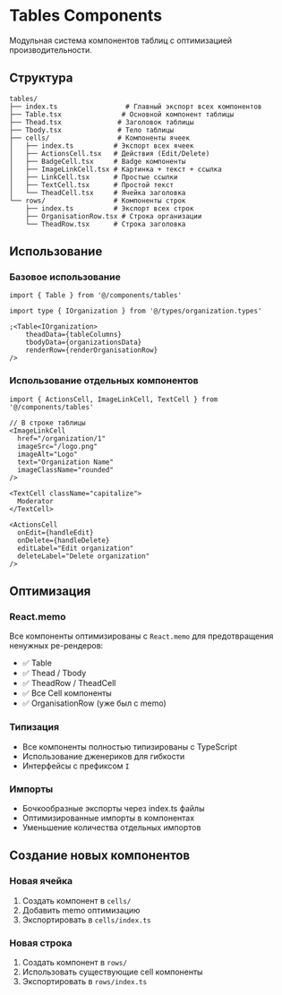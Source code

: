 # Tables Components

Модульная система компонентов таблиц с оптимизацией производительности.

## Структура

```
tables/
├── index.ts                 # Главный экспорт всех компонентов
├── Table.tsx               # Основной компонент таблицы
├── Thead.tsx              # Заголовок таблицы
├── Tbody.tsx              # Тело таблицы
├── cells/                 # Компоненты ячеек
│   ├── index.ts          # Экспорт всех ячеек
│   ├── ActionsCell.tsx   # Действия (Edit/Delete)
│   ├── BadgeCell.tsx     # Badge компоненты
│   ├── ImageLinkCell.tsx # Картинка + текст + ссылка
│   ├── LinkCell.tsx      # Простые ссылки
│   ├── TextCell.tsx      # Простой текст
│   └── TheadCell.tsx     # Ячейка заголовка
└── rows/                 # Компоненты строк
    ├── index.ts          # Экспорт всех строк
    ├── OrganisationRow.tsx # Строка организации
    └── TheadRow.tsx      # Строка заголовка
```

## Использование

### Базовое использование

```tsx
import { Table } from '@/components/tables'

import type { IOrganization } from '@/types/organization.types'

;<Table<IOrganization>
	theadData={tableColumns}
	tbodyData={organizationsData}
	renderRow={renderOrganisationRow}
/>
```

### Использование отдельных компонентов

```tsx
import { ActionsCell, ImageLinkCell, TextCell } from '@/components/tables'

// В строке таблицы
<ImageLinkCell
  href="/organization/1"
  imageSrc="/logo.png"
  imageAlt="Logo"
  text="Organization Name"
  imageClassName="rounded"
/>

<TextCell className="capitalize">
  Moderator
</TextCell>

<ActionsCell
  onEdit={handleEdit}
  onDelete={handleDelete}
  editLabel="Edit organization"
  deleteLabel="Delete organization"
/>
```

## Оптимизация

### React.memo

Все компоненты оптимизированы с `React.memo` для предотвращения ненужных ре-рендеров:

- ✅ Table
- ✅ Thead / Tbody
- ✅ TheadRow / TheadCell
- ✅ Все Cell компоненты
- ✅ OrganisationRow (уже был с memo)

### Типизация

- Все компоненты полностью типизированы с TypeScript
- Использование дженериков для гибкости
- Интерфейсы с префиксом `I`

### Импорты

- Бочкообразные экспорты через index.ts файлы
- Оптимизированные импорты в компонентах
- Уменьшение количества отдельных импортов

## Создание новых компонентов

### Новая ячейка

1. Создать компонент в `cells/`
2. Добавить memo оптимизацию
3. Экспортировать в `cells/index.ts`

### Новая строка

1. Создать компонент в `rows/`
2. Использовать существующие cell компоненты
3. Экспортировать в `rows/index.ts`
